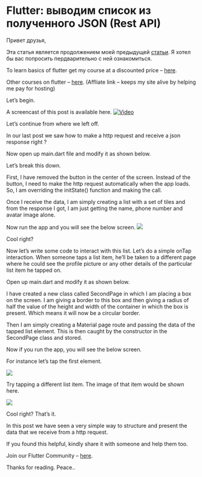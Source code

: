 # Flutter: выводим список из полученного JSON (Rest API)

Привет друзья,

Эта статья является продолжением моей предыдущей [статьи](http://tphangout.com/flutter-making-http-requests/). Я хотел бы вас попросить пердварительно с ней ознакомиться.

To learn basics of flutter get my course at a discounted price – [here](https://www.udemy.com/learn-flutter-from-scratch/?couponCode=SPECIALOFF).

Other courses on flutter – [here](https://click.linksynergy.com/deeplink?id=VLPjcBMbd18&mid=39197&murl=https%3A%2F%2Fwww.udemy.com%2Fcourses%2Fsearch%2F%3Fq%3Dflutter). (Affliate link – keeps my site alive by helping me pay for hosting)

Let’s begin.

A screencast of this post is available here.
[![Video](https://iswift.ru/images/2020-03-31_13-16-46.png)](https://youtu.be/POexDexSpKE)


Let’s continue from where we left off.

In our last post we saw how to make a http request and receive a json response right ?

Now open up main.dart file and modify it as shown below.

<script src="https://gist.github.com/iswift-ru/384f4b90218bb3260ec077da6c3a04f9.js"></script>

Let’s break this down.

First, I have removed the button in the center of the screen. Instead of the button, I need to make the http request automatically when the app loads. So, I am overriding the initState() function and making the call.

Once I receive the data, I am simply creating a list with a set of tiles and from the response I got, I am just getting the name, phone number and avatar image alone.

Now run the app and you will see the below screen.
![](https://iswift.ru/images/Screenshot_2018-05-19-21-36-14-e1526746144606.png)

Cool right?

Now let’s write some code to interact with this list. Let’s do a simple onTap interaction. When someone taps a list item, he’ll be taken to a different page where he could see the profile picture or any other details of the particular list item he tapped on.

Open up main.dart and modify it as shown below.

<script src="https://gist.github.com/iswift-ru/47022cea476b65de3dd47421eb00317b.js"></script>

I have created a new class called SecondPage in which I am placing a box on the screen. I am giving a border to this box and then giving a radius of half the value of the height and width of the container in which the box is present. Which means it will now be a circular border.

Then I am simply creating a Material page route and passing the data of the tapped list element. This is then caught by the constructor in the SecondPage class and stored.

Now if you run the app, you will see the below screen.

For instance let’s tap the first element.

![](https://iswift.ru/images/Screenshot_2018-05-19-21-36-22-e1526746401874.png)

Try tapping a different list item. The image of that item would be shown here.

![](https://iswift.ru/images/Screenshot_2018-05-19-21-36-31-e1526746448563.png)

Cool right? That’s it.

In this post we have seen a very simple way to structure and present the data that we receive from a http request.

If you found this helpful, kindly share it with someone and help them too.

Join our Flutter Community – [here](https://discord.gg/bCSDgVG).

Thanks for reading. Peace.. 
